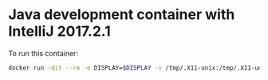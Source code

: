 # Java development container with IntelliJ 2017.2.1

To run this container:

```bash
docker run -dit --rm -e DISPLAY=$DISPLAY -v /tmp/.X11-unix:/tmp/.X11-unix -v <path-to-source-code>:/home/user/code -v <path-to-intellij-config-folder>:/home/user/.IntelliJIdea2017.2 --name=idea guoguojin/ubuntu-jdk-intellij:2017.2.1
```
